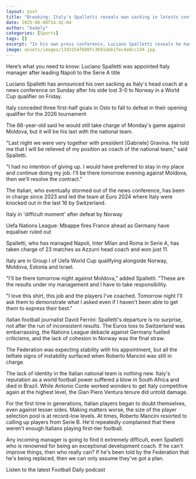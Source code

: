 ```yaml
---
layout: post
title: "Breaking: Italy's Spalletti reveals own sacking in latests conference"
date: 2025-06-08T14:42:04
author: "badely"
categories: [Sports]
tags: []
excerpt: "In his own press conference, Luciano Spalletti reveals he has been sacked as Italy's head coach after his side lost 3-0 to Norway in a World Cup quali"
image: assets/images/13d31547680fc3691deb1fec4a8cc134.jpg
---
```


Here’s what you need to know: Luciano Spalletti was appointed Italy manager after leading Napoli to the Serie A title

Luciano Spalletti has announced his own sacking as Italy's head coach at a news conference on Sunday after his side lost 3-0 to Norway in a World Cup qualifier on Friday.

Italy conceded three first-half goals in Oslo to fall to defeat in their opening qualifier for the 2026 tournament

The 66-year-old said he would still take charge of Monday's game against Moldova, but it will be his last with the national team.

"Last night we were very together with president [Gabriele] Gravina. He told me that I will be relieved of my position as coach of the national team," said Spalletti.

"I had no intention of giving up. I would have preferred to stay in my place and continue doing my job. I'll be there tomorrow evening against Moldova, then we'll resolve the contract."

The Italian, who eventually stormed out of the news conference, has been in charge since 2023 and led the team at Euro 2024 where Italy were knocked out in the last 16 by Switzerland.

Italy in 'difficult moment' after defeat by Norway

Uefa Nations League: Mbappe fires France ahead as Germany have equaliser ruled out

Spalletti, who has managed Napoli, Inter Milan and Roma in Serie A, has taken charge of 23 matches as Azzurri head coach and won just 11.

Italy are in Group I of Uefa World Cup qualifying alongside Norway, Moldova, Estonia and Israel.

"I'll be there tomorrow night against Moldova," added Spalletti. "These are the results under my management and I have to take responsibility.

"I love this shirt, this job and the players I've coached. Tomorrow night I'll ask them to demonstrate what I asked even if I haven't been able to get them to express their best."

Italian football journalist David Ferrini: Spalletti's departure is no surprise, not after the run of inconsistent results. The Euros loss to Switzerland was embarrassing, the Nations League debacle against Germany fuelled criticisms, and the lack of cohesion in Norway was the final straw.

The Federation was expecting stability with his appointment, but all the telltale signs of instability surfaced when Roberto Mancini was still in charge.

The lack of identity in the Italian national team is nothing new. Italy's reputation as a world football power suffered a blow in South Africa and died in Brazil. While Antonio Conte worked wonders to get Italy competitive again at the highest level, the Gian Piero Ventura tenure did untold damage.

For the first time in generations, Italian players began to doubt themselves, even against lesser sides. Making matters worse, the size of the player selection pool is at record-low levels. At times, Roberto Mancini resorted to calling up players from Serie B. He'd repeatedly complained that there weren't enough Italians playing first-tier football.

Any incoming manager is going to find it extremely difficult, even Spalletti who is renowned for being an exceptional development coach. If he can't improve things, then who really can? If he's been told by the Federation that he's being replaced, then we can only assume they've got a plan.

Listen to the latest Football Daily podcast

